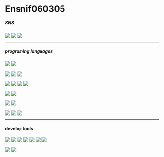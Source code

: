 <!--
**ensnif060305/ensnif060305** is a ✨ _special_ ✨ repository because its `README.md` (this file) appears on your GitHub profile.

Here are some ideas to get you started:3178C6

- 🔭 I’m currently working on ...
- 🌱 I’m currently learning ...
- 👯 I’m looking to collaborate on ...
- 🤔 I’m looking for help with ...
- 💬 Ask me about ...
- 📫 How to reach me: ...
- 😄 Pronouns: ...
- ⚡ Fun fact: ...
-->


<h1>Ensnif060305</h1>

##### SNS

<a href="https://instagram.com/___jm.s.h___/"><img align="center" src="https://img.shields.io/badge/-Instagram-E4405F?logo=Instagram&logoColor=white&style=flat"/></a>    <a href="https://www.facebook.com/profile.php?id=100018083712784"><img align="center" src="https://img.shields.io/badge/-Facebook-1877F2?logo=Facebook&logoColor=white&style=flat"/></a>  <a href="#"><img align="center" src="https://img.shields.io/badge/-Discord-5865F2?logo=Discord&logoColor=white&style=flat"/></a>

<hr size="1px">

##### programing languages


<a href="#"><img align="center" src="https://img.shields.io/badge/-React-61DAFB?logo=React&logoColor=white&style=flat"/></a> <a href="#"><img align="center" src="https://img.shields.io/badge/-React_Native-61DAFB?logo=React&logoColor=white&style=flat"/></a>


<a href="#"><img align="center" src="https://img.shields.io/badge/-Typescript-3178C6?logo=Typescript&logoColor=white&style=flat"/></a> <a href="#"><img align="center" src="https://img.shields.io/badge/-Javascript-F7DF1E?logo=Javascript&logoColor=white&style=flat"/></a> <a href="#"><img align="center" src="https://img.shields.io/badge/-Golang-00ADD8?logo=Go&logoColor=white&style=flat"/></a>


<a href="#"><img align="center" src="https://img.shields.io/badge/-HTML5-E34F26?logo=html5&logoColor=white&style=flat"/></a> <a href="#"><img align="center" src="https://img.shields.io/badge/-CSS3-1572B6?logo=css3&logoColor=white&style=flat"/></a> <a href="#"><img align="center" src="https://img.shields.io/badge/-Sass-CC6699?logo=Sass&logoColor=white&style=flat"/></a> <a href="#"><img align="center" src="https://img.shields.io/badge/-Styled_Components-DB7093?logo=styled-components&logoColor=white&style=flat"/></a>


<a href="#"><img align="center" src="https://img.shields.io/badge/-node.js-339933?logo=node.js&logoColor=white&style=flat"/></a> <a href="#"><img align="center" src="https://img.shields.io/badge/-Express.js-00000?logo=Express&logoColor=white&style=flat"/></a>


<a href="#"><img align="center" src="https://img.shields.io/badge/-Yarn-2C8EBB?logo=yarn&logoColor=white&style=flat"/></a> <a href="#"><img align="center" src="https://img.shields.io/badge/-NPM-CB3837?logo=npm&logoColor=white&style=flat"/></a>


<a href="#"><img align="center" src="https://img.shields.io/badge/-C-A8B9CC?logo=c&logoColor=white&style=flat"/></a> <a href="#"><img align="center" src="https://img.shields.io/badge/-C++-00599C?logo=cplusplus&logoColor=white&style=flat"/></a> <a href="#"><img align="center" src="https://img.shields.io/badge/-Python-3776AB?logo=python&logoColor=white&style=flat"/></a>


<hr size="1px"/>

#### develop tools


<a href="#"><img align="center" src="https://img.shields.io/badge/-Vscode-007ACC?logo=Visual Studio Code&logoColor=white&style=flat"/></a>  <a href="#"><img align="center" src="https://img.shields.io/badge/-Webstorm-000000?logo=Webstorm&logoColor=white&style=flat"/></a> <a href="#"><img align="center" src="https://img.shields.io/badge/-Goland-00000?logo=Goland&logoColor=white&style=flat"/></a>  <a href="#"><img align="center" src="https://img.shields.io/badge/-Visual Studio 2022-5C2D91?logo=Visual studio&logoColor=white&style=flat"/></a>  <a href="#"><img align="center" src="https://img.shields.io/badge/-Intellij-000000?logo=Intellij IDEA&logoColor=white&style=flat"/></a>  <a href="#"><img align="center" src="https://img.shields.io/badge/-Webstorm-000000?logo=Webstorm&logoColor=white&style=flat"/></a> <a href="#"><img align="center" src="https://img.shields.io/badge/-Pycharm-00000?logo=Pycharm&logoColor=white&style=flat"/></a>


<a href="#"><img align="center" src="https://img.shields.io/badge/-Adobe_XD-FF61F6?logo=adobe xd&logoColor=white&style=flat"/></a> <a href="#"><img align="center" src="https://img.shields.io/badge/-Figma-F24E1E?logo=figma&logoColor=white&style=flat"/></a>
